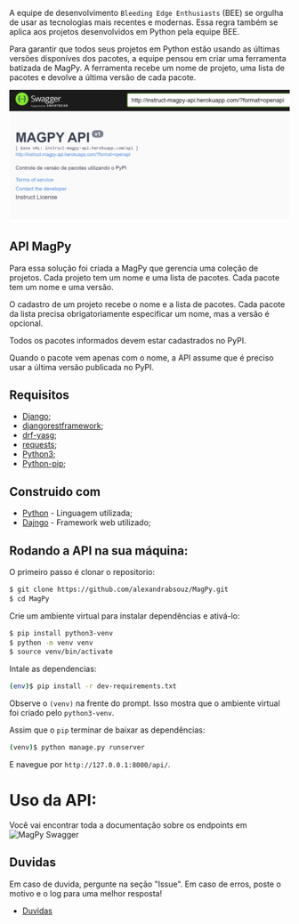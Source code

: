 A equipe de desenvolvimento `Bleeding Edge Enthusiasts` (BEE) se orgulha de usar as tecnologias mais recentes e modernas. Essa regra também se aplica aos projetos desenvolvidos em Python pela equipe BEE.

Para garantir que todos seus projetos em Python estão usando as últimas versões disponíves dos pacotes, a equipe pensou em criar uma ferramenta batizada de MagPy. A ferramenta recebe um nome de projeto, uma lista de pacotes e devolve a última versão de cada pacote.

![Imagem swagger](https://github.com/alexandrabsouz/MagPy/blob/main/img/swagger_magpy.png)
## API MagPy

Para essa solução foi criada a MagPy que gerencia uma coleção de projetos. Cada projeto tem um nome e uma lista de pacotes. Cada pacote tem um nome e uma versão.

O cadastro de um projeto recebe o nome e a lista de pacotes. Cada pacote da lista precisa obrigatoriamente especificar um nome, mas a versão é opcional.

Todos os pacotes informados devem estar cadastrados no PyPI.

Quando o pacote vem apenas com o nome, a API assume que é preciso usar a última versão publicada no PyPI.

## Requisitos

* [Django](https://www.djangoproject.com/);
* [djangorestframework](https://www.django-rest-framework.org/);
* [drf-yasg](https://drf-yasg.readthedocs.io/en/stable/);
* [requests](https://docs.python-requests.org/en/master/);
* [Python3](https://www.python.org/);
* [Python-pip](https://pypi.org/project/pip/);


## Construido com

* [Python](https://www.python.org/) - Linguagem utilizada;
* [Dajngo](https://www.djangoproject.com/) - Framework web utilizado;

## Rodando a API na sua máquina:

O primeiro passo é clonar o repositorio:

```sh
$ git clone https://github.com/alexandrabsouz/MagPy.git
$ cd MagPy
```

Crie um ambiente virtual para instalar dependências e ativá-lo:

```sh
$ pip install python3-venv 
$ python -m venv venv 
$ source venv/bin/activate
```

Intale as dependencias:

```sh
(env)$ pip install -r dev-requirements.txt
```
Observe o `(venv)` na frente do prompt. Isso mostra que o ambiente virtual foi criado pelo `python3-venv`.

Assim que o `pip` terminar de baixar as dependências:
```sh
(venv)$ python manage.py runserver
```
E navegue por `http://127.0.0.1:8000/api/`.


# Uso da API:

Você vai encontrar toda a documentação sobre os endpoints em ![MagPy Swagger](https://instruct-magpy-api.herokuapp.com/swagger/)


## Duvidas

Em caso de duvida, pergunte na seção "Issue". Em caso de erros, poste o motivo e o log para uma melhor resposta!

* [Duvidas](https://github.com/alexandrabsouz/MagPy/issues)


